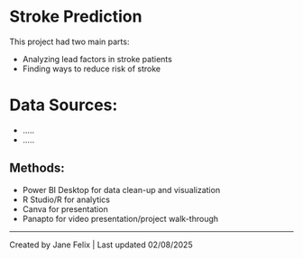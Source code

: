 # Stroke Prediction
This project had two main parts:
- Analyzing lead factors in stroke patients
- Finding ways to reduce risk of stroke

# Data Sources:
- .....
- .....

## Methods:
- Power BI Desktop for data clean-up and visualization
- R Studio/R for analytics
- Canva for presentation
- Panapto for video presentation/project walk-through

---
Created by Jane Felix | Last updated 02/08/2025
